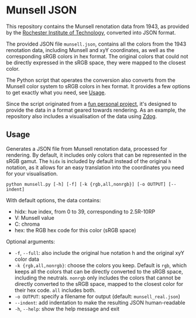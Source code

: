 # Munsell JSON
This repository contains the Munsell renotation data from 1943, as provided by the [Rochester Institute of Technology](https://www.rit.edu/cos/colorscience/rc_munsell_renotation.php), converted into JSON format. 

The provided JSON file `munsell.json`, contains all the colors from the 1943 renotation data, including Munsell and xyY coordinates, as well as the corresponding sRGB colors in hex format. The original colors that could not be directly expressed in the sRGB space, they were mapped to the closest color.


The Python script that operates the conversion also converts from the Munsell color system to sRGB colors in hex format. It provides a few options to get exactly what you need, see [Usage](#usage).

Since the script originated from a [fun personal project](https://erwinkn.com/#playground), it's designed to provide the data in a format geared towards rendering. As an example, the repository also includes a visualisation of the data using [Zdog](https://zzz.dog/).

## Usage
Generates a JSON file from Munsell renotation data, processed for rendering.
By default, it includes only colors that can be represented in the sRGB gamut. The `hidx` is included by default instead of the original `h` notation, as it allows for an easy translation into the coordinates you need for your visualisation.

```python munsell.py [-h] [-f] [-k {rgb,all,nonrgb}] [-o OUTPUT] [--indent]```

With default options, the data contains:
- hidx: hue index, from 0 to 39, corresponding to 2.5R-10RP
- V: Munsell value 
- C: chroma
- hex: the RGB hex code for this color (sRGB space)

Optional arguments:
- `-f`, `--full`: also include the original hue notation h and the original xyY color data
- `-k {rgb,all,nonrgb}`: choose the colors you keep. Default is `rgb`, which keeps all the colors that can be directly converted to the sRGB space, including the neutrals. `nonrgb` only includes the colors that cannot be directly converted to the sRGB space, mapped to the closest color for their hex code. `all` includes both.
- `-o OUTPUT`: specify a filename for output (default: `munsell_real.json`)
- `--indent`: add indentation to make the resulting JSON human-readable
- `-h`, `--help`: show the help message and exit

